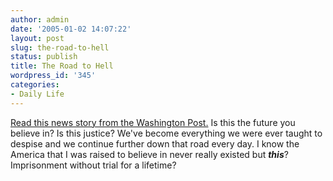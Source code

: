 ```yaml
---
author: admin
date: '2005-01-02 14:07:22'
layout: post
slug: the-road-to-hell
status: publish
title: The Road to Hell
wordpress_id: '345'
categories:
- Daily Life
---
```


[Read this news story from the Washington
Post.](http://story.news.yahoo.com/news?tmpl=story&cid=1802&ncid=1802&e=2&u=/washpost/20050102/ts_washpost/a41475_2005jan1)
Is this the future you believe in? Is this justice? We've become
everything we were ever taught to despise and we continue further down
that road every day. I know the America that I was raised to believe in
never really existed but ***this***? Imprisonment without trial for a
lifetime?
